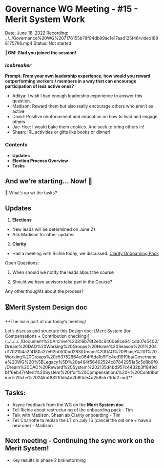 # Governance WG Meeting - #15 - Merit System Work

Date: June 18, 2022
Recording: ../../Governance%20WG%207176155b78f94db99ac1e17aad125f46/video1888175796.mp4
Status: Not started

🌱**GM! Glad you joined the session!** 

### *Icebreaker*

**Prompt: From your own leadership experience, how would you reward outperforming workers / members in a way that can encourage participation of less active ones?**

- Aditya: I wish I had enough leadership experience to answer this question.
- Madison: Reward them but also really encourage others who aren’t as active
- David: Positive reinforcement and education on how to lead and engage others
- Jae-Hee: I would bake them cookies. And seek to bring others in!
- Shaan: IRL activities or gifts like books or dinner!

### Contents

- **Updates**
- **Election Process Overview**
- **Tasks**

## And we’re starting... Now! 🚀

<aside>
📢 What’s up w/ the tasks?

## Updates

1. **Elections**
- New leads will be determined on June 21
- Ask Madison for other updates
2. **Clarity**
- Had a meeting with Richie today, we discussed: [Clarity Onboarding Pack](https://www.notion.so/Clarity-Onboarding-Pack-98eed2bd4ac74d84a69211a55fcae64f?pvs=21) 

Open Questions: 
1. When should we notify the leads about the course

2. Should we have advisors take part in the Course?

Any other thoughts about the process?

</aside>

## 🎖️Merit System Design doc

**The main part of our today’s meeting! 

Let’s discuss and structure this Design doc:
[Merit System (for Compensations + Contribution checking)](../../../../Document%20Archive%20816b78f2e0c6400e8ce641cdd07e5402/Dream%20DAO%20Working%20Groups%20Home%20Season%201%204d1702104a2f4180a27e92b0510bd283/Dream%20DAO%20Phase%201%20Working%20Groups%20c53752864e064f6da1b9f1c4ed1019ba/Governance%20WG%20%5BLegacy%5D%20a464f56462524c87842951a5c5d8b9f0/Dream%20DAO%20Reward%20System%202135d4bd957c4432b3ff849db1f6eb47/Merit%20System%20(for%20Compensations%20+%20Contribution%20che%20245bf882f0d54d2b90de4d2565573dd2.md)** 

## Tasks:

- Async feedback from the WG on the **Merit System doc**
- Tell Richie about restructuring of the onboarding pack - Tim
- Talk with Madison, Shaan ab Clarity onboarding - Tim
- Tell Charlotte to replan the LT on July 16 (cancel the old one + have a new one) - Madison

## **Next meeting - Continuing the sync work on the Merit System!**

- Key results in phase 2 brainstorming